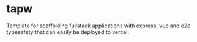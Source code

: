 # tapw

Template for scaffolding fullstack applications with express, vue and e2e typesafety that can easily be deployed to vercel.
